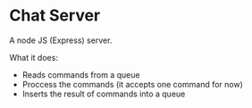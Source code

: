 # Chat Server

A node JS (Express) server.

What it does:

- Reads commands from a queue
- Proccess the commands (it accepts one command for now)
- Inserts the result of commands into a queue
